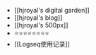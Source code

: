- [[hjroyal's digital garden]]
- [[hjroyal's blog]]
- [[hjroyal's 500px]]
- ⭐⭐⭐⭐⭐⭐⭐⭐
- [[Logseq使用记录]]